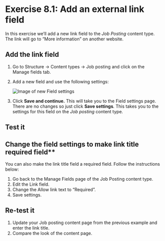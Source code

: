 # Exercise 8.1: Add an external link field

In this exercise we’ll add a new link field to the _Job Posting_ content type. The link will go to “More information” on another website.

## Add the link field

1. Go to Structure → Content types → Job posting and click on the Manage fields tab.
2.  Add a new field and use the following settings:

    <img src="../.gitbook/assets/78.png" alt="Image of new Field settings" data-size="original">
3. Click **Save and continue.** This will take you to the Field settings page. There are no changes so just click **Save settings**_._ This takes you to the settings for this field on the _Job posting_ content type.

## Test it

## Change the field settings to make link title required field\*\*

You can also make the link title field a required field. Follow the instructions below:

1. Go back to the Manage Fields page of the Job Posting content type.
2. Edit the Link field.
3. Change the Allow link text to “Required”.
4. Save settings.

## Re-test it

1. Update your Job posting content page from the previous example and enter the link title.
2. Compare the look of the content page.
